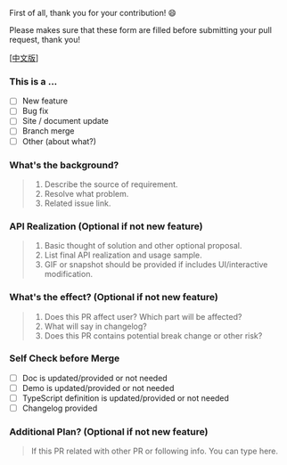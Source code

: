 First of all, thank you for your contribution! 😄

Please makes sure that these form are filled before submitting your pull request, thank you!

[[中文版](?expand=1&template=pr_cn.md)]

### This is a ...

- [ ] New feature
- [ ] Bug fix
- [ ] Site / document update
- [ ] Branch merge
- [ ] Other (about what?)

### What's the background?
  
> 1. Describe the source of requirement.
> 2. Resolve what problem.
> 3. Related issue link.
  
### API Realization (Optional if not new feature)
  
> 1. Basic thought of solution and other optional proposal.
> 2. List final API realization and usage sample.
> 3. GIF or snapshot should be provided if includes UI/interactive modification.
  
### What's the effect? (Optional if not new feature)

> 1. Does this PR affect user? Which part will be affected?
> 2. What will say in changelog?
> 3. Does this PR contains potential break change or other risk?

### Self Check before Merge

- [ ] Doc is updated/provided or not needed
- [ ] Demo is updated/provided or not needed
- [ ] TypeScript definition is updated/provided or not needed
- [ ] Changelog provided

### Additional Plan? (Optional if not new feature)

> If this PR related with other PR or following info. You can type here.
